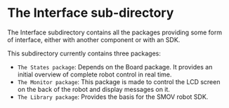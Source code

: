 # The Interface sub-directory

The Interface subdirectory contains all the packages providing some form of interface, either with another component or with an SDK.

This subdirectory currently contains three packages: 

* `The States package`: Depends on the Board package. It provides an initial overview of complete robot control in real time.
* `The Monitor package`: This package is made to control the LCD screen on the back of the robot and display messages on it.
* `The Library package`: Provides the basis for the SMOV robot SDK.
